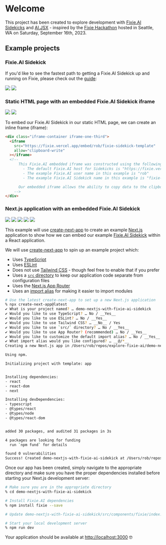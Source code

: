 # Welcome

This project has been created to explore development with [Fixie.AI Sidekicks](https://docs.ai-jsx.com/sidekicks/sidekicks-quickstart) and [AI.JSX](https://docs.ai-jsx.com) - inspired by the [Fixie Hackathon](https://fixieai.notion.site/Fixie-Hackathon-Guide-tinyurl-com-fixiehack-9e5efc849730427aa7f0c46073faf824) hosted in Seattle, WA on Saturday, September 16th, 2023.

## Example projects

### Fixie.AI Sidekick

If you'd like to see the fastest path to getting a Fixie.AI Sidekick up and running on Fixie, please check out the [guide](./quickstart-fixie-sidekicks/README.md):

![](./quickstart-fixie-sidekicks/images/Untitled%203.png)
![](./quickstart-fixie-sidekicks/images/Untitled%204.png)

### Static HTML page with an embedded Fixie.AI Sidekick iframe

![](./demo-html-with-fixie-ai-sidekick/__screenshots__/01-html-default.png)
![](./demo-html-with-fixie-ai-sidekick/__screenshots__/02-html-example-sidekick-interaction.png)

To embed our Fixie.AI Sidekick in our static HTML page, we can create an inline frame (iframe):

```html
<div class="iframe-container iframe-one-third">
  <iframe
    src="https://fixie.vercel.app/embed/rob/fixie-sidekick-template"
    allow="clipboard-write"
  ></iframe>
  <!-- 
      This Fixie.AI embedded iframe was constructed using the following:
        - The default Fixie.AI host for Sidekicks is "https://fixie.vercel.app"
        - The example Fixie.AI user name in this example is "rob"
        - The example Fixie.AI Sidekick name in this example is "fixie-sidekick-template"

      Our embedded iframe allows the ability to copy data to the clipboard, so let's make sure we enable clipboard-write.
    -->
</div>
```

### Next.js application with an embedded Fixie.AI Sidekick

![](./demo-nextjs-with-fixie-ai-sidekick/__screenshots__/01-nextjs-default.png)
![](./demo-nextjs-with-fixie-ai-sidekick/__screenshots__/02-nextjs-floating-embed.png)
![](./demo-nextjs-with-fixie-ai-sidekick/__screenshots__/02a-nextjs-floating-embed.png)
![](./demo-nextjs-with-fixie-ai-sidekick/__screenshots__/02b-nextjs-floating-embed.png)
![](./demo-nextjs-with-fixie-ai-sidekick/__screenshots__/03-nextjs-inline-embed.png)

This example will use [create-next-app](https://nextjs.org/docs/app/api-reference/create-next-app) to create an example [Next.js](https://nextjs.org/) application to show how we can embed our example [Fixie.AI Sidekick](https://docs.ai-jsx.com/sidekicks/sidekicks-quickstart) within a React application.

We will use [create-next-app](https://nextjs.org/docs/app/api-reference/create-next-app) to spin up an example project which:

- Uses [TypeScript](https://www.typescriptlang.org)
- Uses [ESLint](https://nextjs.org/docs/pages/building-your-application/configuring/eslint)
- Does not use [Tailwind CSS](https://tailwindcss.com) - though feel free to enable that if you prefer
- Uses a [`src` directory](https://nextjs.org/docs/pages/building-your-application/configuring/src-directory) to keep our application code separate from configuration files
- Uses the [Next.js App Router](https://nextjs.org/docs/app)
- Uses an [import alias](https://nextjs.org/docs/app/building-your-application/configuring/absolute-imports-and-module-aliases) for making it easier to import modules

```sh
# Use the latest create-next-app to set up a new Next.js application
% npx create-next-app@latest
✔ What is your project named? … demo-nextjs-with-fixie-ai-sidekick
✔ Would you like to use TypeScript? … No / __Yes__
✔ Would you like to use ESLint? … No / __Yes__
✔ Would you like to use Tailwind CSS? … __No__ / Yes
✔ Would you like to use `src/` directory? … No / __Yes__
✔ Would you like to use App Router? (recommended) … No / __Yes__
✔ Would you like to customize the default import alias? … No / __Yes__
✔ What import alias would you like configured? … __@/*__
Creating a new Next.js app in /Users/rob/repos/explore-fixie-ai/demo-nextjs-with-fixie-ai-sidekick.

Using npm.

Initializing project with template: app


Installing dependencies:
- react
- react-dom
- next

Installing devDependencies:
- typescript
- @types/react
- @types/node
- @types/react-dom


added 30 packages, and audited 31 packages in 3s

4 packages are looking for funding
  run `npm fund` for details

found 0 vulnerabilities
Success! Created demo-nextjs-with-fixie-ai-sidekick at /Users/rob/repos/explore-fixie-ai/demo-nextjs-with-fixie-ai-sidekick

```

Once our app has been created, simply navigate to the appropriate directory and make sure you have the proper dependencies installed before starting your Next.js development server:

```sh
# Make sure you are in the appropriate directory
% cd demo-nextjs-with-fixie-ai-sidekick

# Install Fixie.AI dependencies
% npm install fixie --save

# Update demo-nextjs-with-fixie-ai-sidekick/src/components/fixie/index.ts with your Fixie.AI Sidekick details

# Start your local development server
% npm run dev
```

Your application should be available at [http://localhost:3000](http://localhost:3000) 🤓
